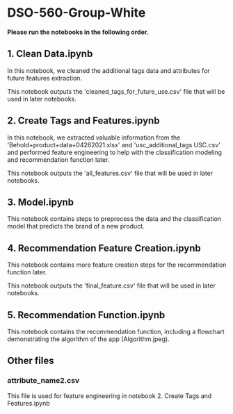 # DSO-560-Group-White

**Please run the notebooks in the following order.**

## 1. Clean Data.ipynb
In this notebook, we cleaned the additional tags data and attributes for future features extraction.

This notebook outputs the 'cleaned_tags_for_future_use.csv' file that will be used in later notebooks.


## 2. Create Tags and Features.ipynb
In this notebook, we extracted valuable information from the 'Behold+product+data+04262021.xlsx' and 'usc_additional_tags USC.csv' and performed feature
engineering to help with the classification modeling and recommendation function later.

This notebook outputs the 'all_features.csv' file that will be used in later notebooks.

## 3. Model.ipynb
This notebook contains steps to preprocess the data and the classification model that predicts the brand of a new product.

## 4. Recommendation Feature Creation.ipynb
This notebook contains more feature creation steps for the recommendation function later.

This notebook outputs the 'final_feature.csv' file that will be used in later notebooks.


## 5. Recommendation Function.ipynb
This notebook contains the recommendation function, including a flowchart demonstrating the algorithm of the app (Algorithm.jpeg).

## Other files
### attribute_name2.csv
This file is used for feature engineering in notebook 2. Create Tags and Features.ipynb
